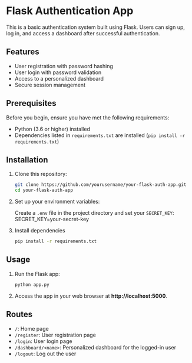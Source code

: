 # Flask Authentication App

This is a basic authentication system built using Flask. Users can sign up, log in, and access a dashboard after successful authentication.

## Features

- User registration with password hashing
- User login with password validation
- Access to a personalized dashboard
- Secure session management

## Prerequisites

Before you begin, ensure you have met the following requirements:

- Python (3.6 or higher) installed
- Dependencies listed in `requirements.txt` are installed (`pip install -r requirements.txt`)

## Installation

1. Clone this repository:

   ```bash
   git clone https://github.com/yourusername/your-flask-auth-app.git
   cd your-flask-auth-app


2. Set up your environment variables:

   Create a `.env` file in the project directory and set your `SECRET_KEY`:
   SECRET_KEY=your-secret-key

3. Install dependencies

   ```bash
   pip install -r requirements.txt

## Usage
   1. Run the Flask app:

      ```bash
      python app.py
      
   3. Access the app in your web browser at **http://localhost:5000**.

## Routes

- `/`: Home page
- `/register`: User registration page
- `/login`: User login page
- `/dashboard/<name>`: Personalized dashboard for the logged-in user
- `/logout`: Log out the user

